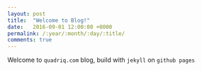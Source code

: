 ```yaml
---
layout: post
title:  "Welcome to Blog!"
date:   2016-09-01 12:00:00 +0000
permalink: /:year/:month/:day/:title/
comments: true
---
```


Welcome to `quadriq.com` blog, build with `jekyll` on `github pages`
